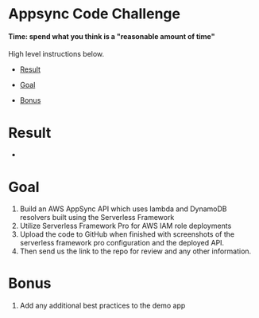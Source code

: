 # Appsync Code Challenge

#### Time: spend what you think is a "reasonable amount of time"

High level instructions below.

* [Result](#result)

* [Goal](#goal)

* [Bonus](#bonus)

# Result
* 

# Goal
1. Build an AWS AppSync API which uses lambda and DynamoDB resolvers built using the Serverless Framework
2. Utilize Serverless Framework Pro for AWS IAM role deployments
3. Upload the code to GitHub when finished with screenshots of the serverless framework pro configuration and the deployed API.
4. Then send us the link to the repo for review and any other information.

# Bonus
1. Add any additional best practices to the demo app
